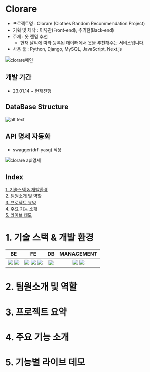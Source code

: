 # **Clorare**
- 프로젝트명 : Clorare (Clothes Random Recommendation Project) <br>
- 기획 및 제작 : 이유찬(Front-end), 주기현(Back-end)<br>
- 주제 : 옷 랜덤 추천
  - 현재 날씨에 따라 등록된 데이터에서 옷을 추천해주는 서비스입니다. <br>
- 사용 툴 : Python, Django, MySQL, JavaScript, Next.js

![clorare메인](https://github.com/rlguswn/DeveLearn/assets/95518318/22c5fad5-ed2a-4ad1-8766-8f58df049033)
## **개발 기간**
- 23.01.14 ~ 현재진행

## **DataBase Structure**
![alt text](clorare-1.png)

## **API 명세 자동화**
- swagger(drf-yasg) 적용

![clorare api명세](https://github.com/SignGin/Clorare/assets/95518318/1fc4f629-24f2-40c9-a4e8-6c2548b3a759)

## **Index**
[1. 기술스택 & 개발환경](#1-기술-스택--개발-환경)  
[2. 팀원소개 및 역할](#2-팀원소개-및-역할)  
[3. 프로젝트 요약](#3-프로젝트-요약)  
[4. 주요 기능 소개](#4-주요-기능-소개)  
[5. 라이브 데모](#5-기능별-라이브-데모)  

# 1. 기술 스택 & 개발 환경
<table>
    <thead align="center">
        <tr>
            <th><span>BE</span></th>
            <th><span>FE</span></th>
            <th><span>DB</span></th>
            <th><span>MANAGEMENT</span></th>
        </tr>
    </thead>
    <tbody>
          <td align="center">
              <img src="https://img.shields.io/badge/python-3776AB?style=for-the-badge&logo=python&logoColor=white">
              <img src="https://img.shields.io/badge/django-092E20?style=for-the-badge&logo=django&logoColor=white">
          </td>
          <td align="center">
              <img src="https://img.shields.io/badge/html5-E34F26?style=for-the-badge&logo=html5&logoColor=white">
              <img src="https://img.shields.io/badge/javascript-F7DF1E?style=for-the-badge&logo=javascript&logoColor=black">
              <img src="https://img.shields.io/badge/next.js-000000?style=for-the-badge&logo=nextdotjs&logoColor=white">
          </td>
          <td align="center">
              <img src="https://img.shields.io/badge/MySQL-4479A1?style=for-the-badge&logo=mysql&logoColor=white">
          </td>
          <td align="center">
            <img src="https://img.shields.io/badge/github-181717?style=for-the-badge&logo=github&logoColor=white">
            <img src="https://img.shields.io/badge/discord-5865F2?style=for-the-badge&logo=discord&logoColor=white">
          </td>
    </tbody>
</table>

# 2. 팀원소개 및 역할
# 3. 프로젝트 요약
# 4. 주요 기능 소개
# 5. 기능별 라이브 데모